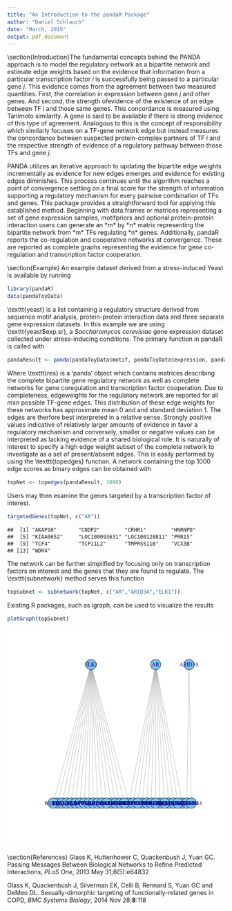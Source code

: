 ```yaml
---
title: "An Introduction to the pandaR Package"
author: "Daniel Schlauch"
date: "March, 2015"
output: pdf_document
---
```


\section{Introduction}The fundamental concepts behind the PANDA approach is to model the regulatory network as a bipartite network and estimate edge weights based on the evidence that information from a particular transcription factor *i* is successfully being passed to a particular gene *j*. This evidence comes from the agreement between two measured quantities. First, the correlation in expression between gene *j* and other genes. And second, the strength ofevidence of the existence of an edge between TF *i* and those same genes. This concordance is measured using Tanimoto similarity. A gene is said to be available if there is strong evidence of this type of agreement. Analogous to this is the concept of responsibility which similarly focuses on a TF-gene network edge but instead measures the concordance between suspected protein-complex partners of TF *i* and the respective strength of evidence of a regulatory pathway between those TFs and gene *j*.
 </p><p>
 PANDA utilizes an iterative approach to updating the bipartite edge weights incrementally as evidence for new edges emerges and evidence for existing edges diminishes. This process continues until the algorithm reaches a point of convergence settling on a final score for the strength of information supporting a regulatory mechanism for every pairwise combination of TFs and genes. This package provides a straightforward tool for applying this established method. Beginning with data.frames or matrices representing a set of gene expression samples, motifpriors and optional protein-protein interaction users can generate an *m* by *n* matrix representing the bipartite network from *m* TFs regulating *n* genes. Additionally, pandaR reports the co-regulation and cooperative networks at convergence. These are reported as complete graphs representing the evidence for gene co-regulation and transcription factor cooperation.
</p>
\section{Example}
An example dataset derived from a stress-induced Yeast is available by running

```r
library(pandaR)
data(pandaToyData)
```

 \texttt{yeast} is a list containing a regulatory structure derived from sequence motif analysis, protein-protein interaction data and three separate gene expression datasets.  In this example we are using  \texttt{yeast\$exp.sr}, a *Saccharomyces cerevisiae* gene expression dataset collected under stress-inducing conditions.
The primary function in pandaR is called with 


```r
pandaResult <- panda(pandaToyData$motif, pandaToyData$expression, pandaToyData$ppi)
```

Where \texttt{res} is a ‘panda’ object which contains matrices describing the complete bipartite gene regulatory network as well as complete networks for gene coregulation and transcription factor cooperation.  Due to completeness, edgeweights for the regulatory network are reported for all *m*x*n* possible TF-gene edges.  This distribution of these edge weights for these networks has approximate mean 0 and and standard deviation 1.  The edges are therfore best interpreted in a relative sense.  Strongly positive values indicative of relatively larger amounts of evidence in favor a regulatory mechanism and conversely, smaller or negative values can be interpreted as lacking evidence of a shared biological role.  It is naturally of interest to specify a high edge weight subset of the complete network to investigate as a set of present/absent edges.
This is easily performed by using the \texttt{topedges} function.
A network containing the top 1000 edge scores as binary edges can be obtained with


```r
topNet <- topedges(pandaResult, 1000)
```
Users may then examine the genes targeted by a transcription factor of interest.

```r
targetedGenes(topNet, c("AR"))
```

```
##  [1] "AKAP10"       "CNDP2"        "CRHR1"        "HNRNPD"      
##  [5] "KIAA0652"     "LOC100093631" "LOC100128811" "PRR15"       
##  [9] "TCF4"         "TCP11L2"      "TMPRSS11B"    "VCX3B"       
## [13] "WDR4"
```
The network can be further simplified by focusing only on transcription factors on interest and the genes that they are found to regulate.  The \texttt{subnetwork} method serves this function

```r
topSubnet <- subnetwork(topNet, c("AR","ARID3A","ELK1"))
```
Existing R packages, such as igraph, can be used to visualize the results

```r
plotGraph(topSubnet)
```

![plot of chunk unnamed-chunk-6](figure/unnamed-chunk-6-1.png) 

\section{References}
Glass K, Huttenhower C, Quackenbush J, Yuan GC. Passing Messages Between Biological Networks to Refine Predicted Interactions, *PLoS One*, 2013 May 31;8(5):e64832

Glass K, Quackenbush J, Silverman EK, Celli B, Rennard S, Yuan GC and DeMeo DL. Sexually-dimorphic targeting of functionally-related genes in COPD, *BMC Systems Biology*, 2014 Nov 28;**8**:118
